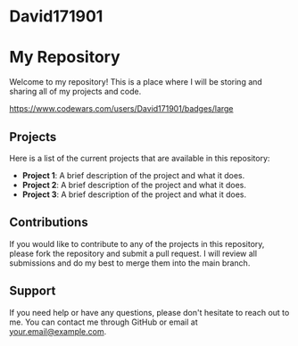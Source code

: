 # David171901
# My Repository

Welcome to my repository! This is a place where I will be storing and sharing all of my projects and code.

https://www.codewars.com/users/David171901/badges/large

## Projects

Here is a list of the current projects that are available in this repository:

- **Project 1**: A brief description of the project and what it does.
- **Project 2**: A brief description of the project and what it does.
- **Project 3**: A brief description of the project and what it does.

## Contributions

If you would like to contribute to any of the projects in this repository, please fork the repository and submit a pull request. I will review all submissions and do my best to merge them into the main branch.

## Support

If you need help or have any questions, please don't hesitate to reach out to me. You can contact me through GitHub or email at your.email@example.com.